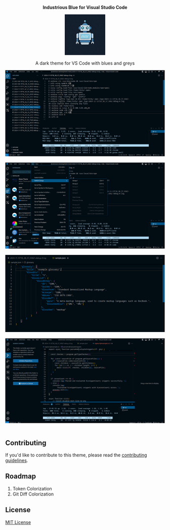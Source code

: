<p align="center" style="font-weight:bold; font-size=25px;">
  Industrious Blue for Visual Studio Code
</p>
 <p align="center">
  <img src="https://raw.githubusercontent.com/trebleCode/industrious-blue/main/images/industrious-blue-bot.jpeg" alt="Industrious Blue Bot"/>
</p>
<p align="center">
A dark theme for VS Code with blues and greys
</p>

![Screenshot](https://raw.githubusercontent.com/treblecode/industrious-blue/main/images/screen1.png)
<br />
<br />
![Screenshot](https://raw.githubusercontent.com/treblecode/industrious-blue/main/images/screen2.png)
<br />
<br />
![Screenshot](https://raw.githubusercontent.com/treblecode/industrious-blue/main/images/screen3.png)
<br />
<br />
![Screenshot](https://raw.githubusercontent.com/treblecode/industrious-blue/main/images/screen4.png)
<br />
<br />
## Contributing

If you'd like to contribute to this theme, please read the [contributing guidelines](./.github/CONTRIBUTING.md).

## Roadmap

1. Token Colorization
2. Git Diff Colorization

## License

[MIT License](./LICENSE)
